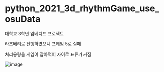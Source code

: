 # python_2021_3d_rhythmGame_use_osuData

대학교 3학년 임베디드 프로젝트

라즈베리로 진행하였으니 프레임 5로 실패

처리용량을 게임이 잡아먹어 자이로 표류가 커짐

![image](https://user-images.githubusercontent.com/82069536/155083706-46f3c1ea-49d7-44f6-a9d3-c97844229f48.png)
